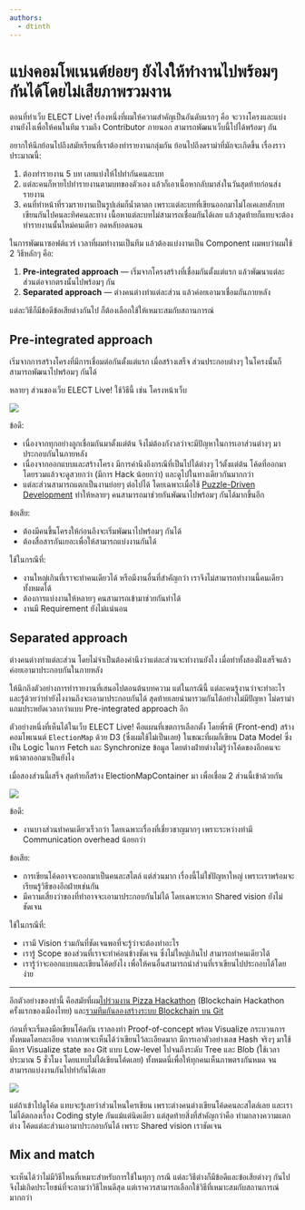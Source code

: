 ```yaml
---
authors:
  - dtinth
---
```


# แบ่งคอมโพเนนต์ย่อยๆ ยังไงให้ทำงานไปพร้อมๆ กันได้โดยไม่เสียภาพรวมงาน

<author-list></author-list>

ตอนที่ทำเว็บ ELECT Live!
เรื่องหนึ่งที่ผมให้ความสำคัญเป็นอันดับแรกๆ คือ
จะวางโครงและแบ่งงานยังไงเพื่อให้คนในทีม รวมถึง Contributor ภายนอก สามารถพัฒนาเว็บนี้ไปได้พร้อมๆ กัน

อยากให้นึกย้อนไปถึงสมัยเรียนที่เราต้องทำรายงานกลุ่มกัน
ย้อนไปถึงดราม่าที่มักจะเกิดขึ้น เรื่องราวประมาณนี้:

1. ต้องทำรายงาน 5 บท เลยแบ่งให้ไปทำกันคนละบท
2. แต่ละคนก็หายไปทำรายงานตามบทของตัวเอง แล้วก็เอาเนื้อหากลับมาส่งในวันสุดท้ายก่อนส่งรายงาน
3. คนที่ทำหน้าที่รวมรายงานเป็นรูปเล่มก็น้ำตาตก เพราะแต่ละบทที่เขียนออกมาไม่โอเคเลยสักบท เขียนกันไปคนละทิศคนละทาง เนื้อหาแต่ละบทไม่สามารถเชื่อมกันได้เลย แล้วสุดท้ายก็แทบจะต้องทำรายงานนั้นใหม่คนเดียว อดหลับอดนอน

ในการพัฒนาซอฟต์แวร์
เวลาที่ผมทำงานเป็นทีม แล้วต้องแบ่งงานเป็น Component
ผมพบว่าผมใช้ 2 วิธีหลักๆ คือ:

1. **Pre-integrated approach** — เริ่มจากโครงสร้างที่เชื่อมกันตั้งแต่แรก แล้วพัฒนาแต่ละส่วนต่อจากตรงนั้นไปพร้อมๆ กัน
2. **Separated approach** — ต่างคนต่างทำแต่ละส่วน แล้วค่อยเอามาเชื่อมกันภายหลัง

แต่ละวิธีก็มีข้อดีข้อเสียต่างกันไป ก็ต้องเลือกใช้ให้เหมาะสมกับสถานการณ์

## Pre-integrated approach

เริ่มจากการสร้างโครงที่มีการเชื่อมต่อกันตั้งแต่แรก
เมื่อสร้างเสร็จ ส่วนประกอบต่างๆ ในโครงนั้นก็สามารถพัฒนาไปพร้อมๆ กันได้

หลายๆ ส่วนของเว็บ ELECT Live! ใช้วิธีนี้
เช่น โครงหน้าเว็บ

![](./Untitled-c8cb99f3-0808-4c96-810c-c6db750bc3cb.png)

ข้อดี:

- เนื่องจากทุกอย่างถูกเชื่อมกันมาตั้งแต่ต้น
  จึงไม่ต้องกังวลว่าจะมีปัญหาในการเอาส่วนต่างๆ มาประกอบกันในภายหลัง
- เนื่องจากออกแบบและสร้างโครง มีการคำนึงถึงกรณีที่เป็นไปได้ต่างๆ ไว้ตั้งแต่ต้น
  โค้ดที่ออกมาโดยรวมแล้วจะดูสวยกว่า (มีการ Hack น้อยกว่า) และดูไปในทางเดียวกันมากกว่า
- แต่ละส่วนสามารถแตกเป็นงานย่อยๆ ต่อไปได้
  โดยเฉพาะเมื่อใช้ [Puzzle-Driven Development](../pdd/)
  ทำให้หลายๆ คนสามารถมาช่วยกันพัฒนาไปพร้อมๆ กันได้มากขึ้นอีก

ข้อเสีย:

- ต้องมีคนขึ้นโครงให้ก่อนถึงจะเริ่มพัฒนาไปพร้อมๆ กันได้
- ต้องสื่อสารกันเยอะเพื่อให้สามารถแบ่งงานกันได้

ใช้ในกรณีที่:

- งานใหญ่เกินที่เราจะทำคนเดียวได้
  หรือมีงานอื่นที่สำคัญกว่า เราจึงไม่สามารถทำงานนี้คนเดียวทั้งหมดได้
- ต้องการแบ่งงานให้หลายๆ คนสามารถเข้ามาช่วยกันทำได้
- งานมี Requirement ยังไม่แน่นอน

## Separated approach

ต่างคนต่างทำแต่ละส่วน โดยไม่จำเป็นต้องคำนึงว่าแต่ละส่วนจะทำงานยังไง
เมื่อทำทั้งสองฝั่งเสร็จแล้วค่อยเอามาประกอบกันในภายหลัง

ให้นึกถึงตัวอย่างการทำรายงานที่เสนอไปตอนต้นบทความ
แต่ในกรณีนี้ แต่ละคนรู้งานว่าจะทำอะไร และรู้ด้วยว่าทำยังไงงานถึงจะเอามาประกอบกันได้
สุดท้ายเลยนำมารวมกันได้อย่างไม่มีปัญหา ไม่ดราม่า แถมประหยัดเวลากว่าแบบ Pre-integrated approach อีก

ตัวอย่างหนึ่งที่เห็นได้ในเว็บ ELECT Live! คือแผนที่เขตการเลือกตั้ง
โดยพี่รพี (Front-end) สร้างคอมโพเนนต์ `ElectionMap` ด้วย D3 (ซึ่งผมใช้ไม่เป็นเลย)
ในขณะที่ผมก็เขียน Data Model ซึ่งเป็น Logic ในการ Fetch และ Synchronize ข้อมูล
โดยต่างฝ่ายต่างไม่รู้ว่าโค้ดของอีกคนจะหน้าตาออกมาเป็นยังไง

เมื่อสองส่วนนี้เสร็จ
สุดท้ายก็สร้าง ElectionMapContainer มา เพื่อเชื่อม 2 ส่วนนี้เข้าด้วยกัน

![](./Untitled-4284422b-2934-4915-af93-0bac5cee4804.png)

ข้อดี:

- งานบางส่วนทำคนเดียวเร็วกว่า โดยเฉพาะเรื่องที่เชี่ยวชาญมากๆ
  เพราะระหว่างทำมี Communication overhead น้อยกว่า

ข้อเสีย:

- การเขียนโค้ดอาจจะออกมาเป็นคนละสไตล์
  แต่ส่วนมาก เรื่องนี้ไม่ใช่ปัญหาใหญ่
  เพราะเราพร้อมจะเรียนรู้วิธีของอีกฝ่ายเช่นกัน
- มีความเสี่ยงว่าของที่ทำอาจจะเอามาประกอบกันไม่ได้ โดยเฉพาะหาก Shared vision ยังไม่ชัดเจน

ใช้ในกรณีที่:

- เรามี Vision ร่วมกันที่ชัดเจนพอที่จะรู้ว่าจะต้องทำอะไร
- เรารู้ Scope ของส่วนที่เราจะทำค่อนข้างชัดเจน ซึ่งไม่ใหญ่เกินไป สามารถทำคนเดียวได้
- เรารู้ว่าจะออกแบบและเขียนโค้ดยังไง เพื่อให้คนอื่นสามารถนำส่วนที่เราเขียนไปประกอบได้โดยง่าย

---

อีกตัวอย่างของท่านี้ คือสมัยที่ผม[ไปร่วมงาน Pizza Hackathon](https://www.facebook.com/dtinth/posts/10210634880222368) (Blockchain Hackathon ครั้งแรกของเมืองไทย) และ[รวมทีมกันลองสร้างระบบ Blockchain บน Git](https://medium.com/@peawyoyoyin/gitthereum-transforming-git-into-a-working-blockchain-538df6617ac6?fbclid=IwAR003MAfLlWzt8oF8HbAXlLTADGXTWJ7mhgvxGRpLJYH96Qozgwxc_6SOSk)

ก่อนที่จะเริ่มลงมือเขียนโค้ดกัน
เราลองทำ Proof-of-concept พร้อม Visualize กระบวนการทั้งหมดโดยละเอียด
จากภาพจะเห็นได้ว่าเขียนไว้ละเอียดมาก
มีการเอาตัวอย่างเลข Hash จริงๆ มาใช้
มีการ Visualize state ของ Git แบบ Low-level ไปจนถึงระดับ Tree และ Blob (ใช้เวลาประมาณ 5 ชั่วโมง โดยแทบไม่ได้เขียนโค้ดเลย)
ทั้งหมดนี่เพื่อให้ทุกคนเห็นภาพตรงกันหมด จนสามารถแบ่งงานกันไปทำกันได้เลย

![](./Untitled-86e86e4a-9b83-4089-b9c2-9f3cebab610e.jpg)

แต่ถ้าเข้าไปดูโค้ด แทบจะรู้เลยว่าส่วนไหนใครเขียน
เพราะต่างคนต่างเขียนโค้ดคนละสไตล์เลย และเราไม่ได้ตกลงเรื่อง Coding style กันแม้แต่นิดเดียว
แต่สุดท้ายสิ่งที่สำคัญกว่าคือ ท่ามกลางความแตกต่าง โค้ดแต่ละส่วนเอามาประกอบกันได้ เพราะ Shared vision เราชัดเจน

## Mix and match

จะเห็นได้ว่าไม่มีวิธีไหนที่เหมาะสำหรับการใช้ในทุกๆ กรณี
แต่ละวิธีต่างก็มีข้อดีและข้อเสียต่างๆ กันไป
จึงไม่เกิดประโยชน์ที่จะถามว่าวิธีไหนดีสุด
แต่เราควรสามารถเลือกใช้วิธีที่เหมาะสมกับสถานการณ์มากกว่า
